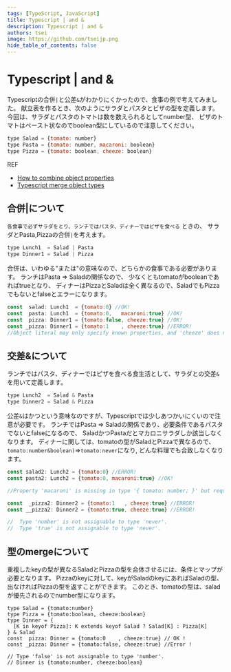 ```yaml
---
tags: [TypeScript, JavaScript]
title: Typescript | and &
description: Typescript | and &
authors: tsei
image: https://github.com/tseijp.png
hide_table_of_contents: false
---
```


# Typescript | and &

Typescriptの合併`|`と公差`&`がわかりにくかったので、食事の例で考えてみました。
献立表を作るとき、次のようにサラダとパスタとピザの型を定義します。
今回は、サラダとパスタのトマトは数を数えられるとしてnumber型、
ピザのトマトはペースト状なのでboolean型にしているので注意してください。

```jsx
type Salad = {tomato: number}
type Pasta = {tomato: number, macaroni: boolean}
type Pizza = {tomato: boolean, cheeze: boolean}
```

<!--truncate-->

REF

- [How to combine object properties][1]
- [Typescript merge object types][2]

[1]: https://stackoverflow.com/questions/37042602/how-to-combine-object-properties-in-typescript
[2]: https://stackoverflow.com/questions/49682569/typescript-merge-object-types/49683575

## 合併|について

`各食事で必ずサラダをとり、ランチではパスタ、ディナーではピザを食べる` ときの、
サラダとPasta,Pizzaの合併`|`を考えます。

```jsx
type Lunch1  = Salad | Pasta
type Dinner1 = Salad | Pizza
```

合併は、いわゆる"または"の意味なので、どちらかの食事である必要があります。
ランチはPasta ⇒ Saladの関係なので、 少なくともtomatoがbooleanであればtrueとなり、
ディナーはPizzaとSaladは全く異なるので、SaladでもPizzaでもないとfalseとエラーになります。

```jsx
const  salad: Lunch1  = {tomato:0} //OK!
const  pasta: Lunch1  = {tomato:0,   macaroni:true} //OK!
const  pizza: Dinner1 = {tomato:false, cheeze:true} //OK!
const _pizza: Dinner1 = {tomato:1    , cheeze:true} //ERROR!
//Object literal may only specify known properties, and 'cheeze' does not exist in type 'Salad'.
```

## 交差&について

ランチではパスタ、ディナーではピザを食べる食生活として、サラダとの交差`&`を用いて定義します。
```jsx
type Lunch2  = Salad & Pasta
type Dinner2 = Salad & Pizza
```

公差`&`はかつという意味なのですが、Typescriptでは少しあつかいにくいので注意が必要です。
ランチではPasta ⇒ Saladの関係であり、必要条件であるパスタでないとfalseになるので、
SaladかつPastaだとマカロニサラダしか該当しなくなります。
ディナーに関しては、tomatoの型がSaladとPizzaで異なるので、
`tomato:number&boolean)`=>`tomato:never`になり, どんな料理でも合致しなくなります。

```jsx
const salad2: Lunch2 = {tomato:0} //ERROR!
const pasta2: Lunch2 = {tomato:0, macaroni:true} //OK!

//Property 'macaroni' is missing in type '{ tomato: number; }' but required in type 'Pasta'.

const  _pizza2: Dinner2 = {tomato:1   , cheeze:true} //ERROR!
const __pizza2: Dinner2 = {tomato:true, cheeze:true} //ERROR!

//  Type 'number' is not assignable to type 'never'.
//  Type 'true' is not assignable to type 'never'.
```

## 型のmergeについて
重複したkeyの型が異なるSaladとPizzaの型を合体させるには、条件とマップが必要となります。
Pizzaのkeyに対して、keyがSaladのkeyにあればSaladの型、出なければPizzaの型を返すことができます。
このとき、tomatoの型は、saladが優先されるのでnumber型になります。

```tsx
type Salad = {tomato:number}
type Pizza = {tomato:boolean, cheeze:boolean}
type Dinner = {
  [K in keyof Pizza]: K extends keyof Salad ? Salad[K] : Pizza[K]
} & Salad
const  pizza: Dinner = {tomato:0    , cheeze:true} // OK !
const _pizza: Dinner = {tomato:false, cheeze:true} //Error !

// Type 'false' is not assignable to type 'number'.
// Dinner is {tomato:number, cheeze:boolean}
```
